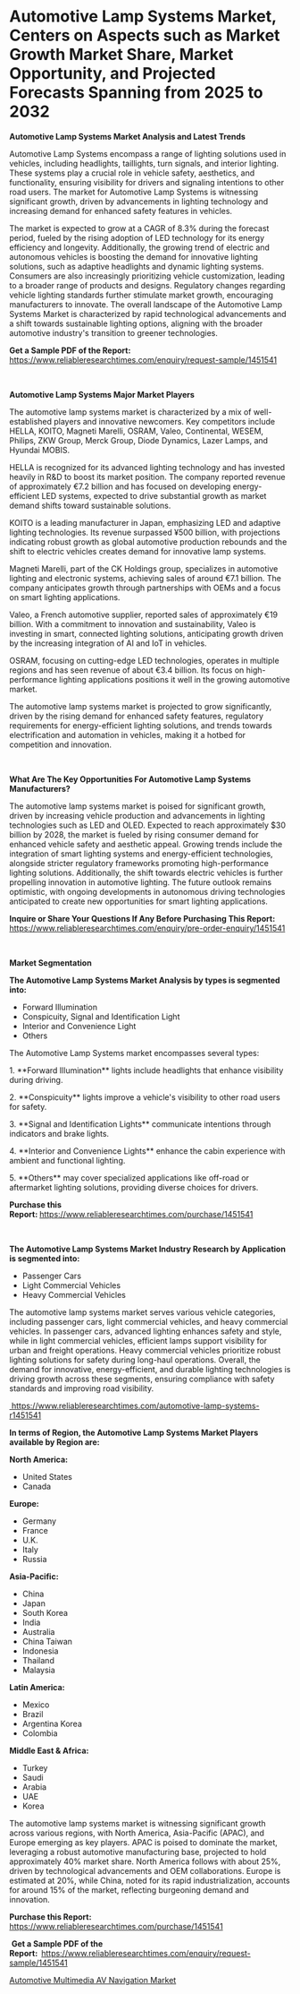 <p><h1>Automotive Lamp Systems Market, Centers on Aspects such as Market Growth Market Share, Market Opportunity, and Projected Forecasts Spanning from 2025 to 2032</h1></p><p><strong>Automotive Lamp Systems Market Analysis and Latest Trends</strong></p>
<p><p>Automotive Lamp Systems encompass a range of lighting solutions used in vehicles, including headlights, taillights, turn signals, and interior lighting. These systems play a crucial role in vehicle safety, aesthetics, and functionality, ensuring visibility for drivers and signaling intentions to other road users. The market for Automotive Lamp Systems is witnessing significant growth, driven by advancements in lighting technology and increasing demand for enhanced safety features in vehicles. </p><p>The market is expected to grow at a CAGR of 8.3% during the forecast period, fueled by the rising adoption of LED technology for its energy efficiency and longevity. Additionally, the growing trend of electric and autonomous vehicles is boosting the demand for innovative lighting solutions, such as adaptive headlights and dynamic lighting systems. Consumers are also increasingly prioritizing vehicle customization, leading to a broader range of products and designs. Regulatory changes regarding vehicle lighting standards further stimulate market growth, encouraging manufacturers to innovate. The overall landscape of the Automotive Lamp Systems Market is characterized by rapid technological advancements and a shift towards sustainable lighting options, aligning with the broader automotive industry's transition to greener technologies.</p></p>
<p><strong>Get a Sample PDF of the Report:&nbsp;</strong> <a href="https://www.reliableresearchtimes.com/enquiry/request-sample/1451541?utm_campaign=2275&utm_medium=2&utm_source=Github&utm_content=ia&utm_term=30032025&utm_id=automotive-lamp-systems">https://www.reliableresearchtimes.com/enquiry/request-sample/1451541</a></p>
<p>&nbsp;</p>
<p><strong>Automotive Lamp Systems Major Market Players</strong></p>
<p><p>The automotive lamp systems market is characterized by a mix of well-established players and innovative newcomers. Key competitors include HELLA, KOITO, Magneti Marelli, OSRAM, Valeo, Continental, WESEM, Philips, ZKW Group, Merck Group, Diode Dynamics, Lazer Lamps, and Hyundai MOBIS.</p><p>HELLA is recognized for its advanced lighting technology and has invested heavily in R&D to boost its market position. The company reported revenue of approximately €7.2 billion and has focused on developing energy-efficient LED systems, expected to drive substantial growth as market demand shifts toward sustainable solutions.</p><p>KOITO is a leading manufacturer in Japan, emphasizing LED and adaptive lighting technologies. Its revenue surpassed ¥500 billion, with projections indicating robust growth as global automotive production rebounds and the shift to electric vehicles creates demand for innovative lamp systems.</p><p>Magneti Marelli, part of the CK Holdings group, specializes in automotive lighting and electronic systems, achieving sales of around €7.1 billion. The company anticipates growth through partnerships with OEMs and a focus on smart lighting applications.</p><p>Valeo, a French automotive supplier, reported sales of approximately €19 billion. With a commitment to innovation and sustainability, Valeo is investing in smart, connected lighting solutions, anticipating growth driven by the increasing integration of AI and IoT in vehicles.</p><p>OSRAM, focusing on cutting-edge LED technologies, operates in multiple regions and has seen revenue of about €3.4 billion. Its focus on high-performance lighting applications positions it well in the growing automotive market.</p><p>The automotive lamp systems market is projected to grow significantly, driven by the rising demand for enhanced safety features, regulatory requirements for energy-efficient lighting solutions, and trends towards electrification and automation in vehicles, making it a hotbed for competition and innovation.</p></p>
<p>&nbsp;</p>
<p><strong>What Are The Key Opportunities For Automotive Lamp Systems Manufacturers?</strong></p>
<p><p>The automotive lamp systems market is poised for significant growth, driven by increasing vehicle production and advancements in lighting technologies such as LED and OLED. Expected to reach approximately $30 billion by 2028, the market is fueled by rising consumer demand for enhanced vehicle safety and aesthetic appeal. Growing trends include the integration of smart lighting systems and energy-efficient technologies, alongside stricter regulatory frameworks promoting high-performance lighting solutions. Additionally, the shift towards electric vehicles is further propelling innovation in automotive lighting. The future outlook remains optimistic, with ongoing developments in autonomous driving technologies anticipated to create new opportunities for smart lighting applications.</p></p>
<p><strong>Inquire or Share Your Questions If Any Before Purchasing This Report:</strong> <a href="https://www.reliableresearchtimes.com/enquiry/pre-order-enquiry/1451541?utm_campaign=2275&utm_medium=2&utm_source=Github&utm_content=ia&utm_term=30032025&utm_id=automotive-lamp-systems">https://www.reliableresearchtimes.com/enquiry/pre-order-enquiry/1451541</a></p>
<p>&nbsp;</p>
<p><strong>Market Segmentation</strong></p>
<p><strong>The Automotive Lamp Systems Market Analysis by types is segmented into:</strong></p>
<p><ul><li>Forward Illumination</li><li>Conspicuity, Signal and Identification Light</li><li>Interior and Convenience Light</li><li>Others</li></ul></p>
<p><p>The Automotive Lamp Systems market encompasses several types: </p><p>1. **Forward Illumination** lights include headlights that enhance visibility during driving.</p><p>2. **Conspicuity** lights improve a vehicle's visibility to other road users for safety.</p><p>3. **Signal and Identification Lights** communicate intentions through indicators and brake lights.</p><p>4. **Interior and Convenience Lights** enhance the cabin experience with ambient and functional lighting.</p><p>5. **Others** may cover specialized applications like off-road or aftermarket lighting solutions, providing diverse choices for drivers.</p></p>
<p><strong>Purchase this Report:&nbsp;</strong><a href="https://www.reliableresearchtimes.com/purchase/1451541?utm_campaign=2275&utm_medium=2&utm_source=Github&utm_content=ia&utm_term=30032025&utm_id=automotive-lamp-systems">https://www.reliableresearchtimes.com/purchase/1451541</a></p>
<p>&nbsp;</p>
<p><strong>The Automotive Lamp Systems Market Industry Research by Application is segmented into:</strong></p>
<p><ul><li>Passenger Cars</li><li>Light Commercial Vehicles</li><li>Heavy Commercial Vehicles</li></ul></p>
<p><p>The automotive lamp systems market serves various vehicle categories, including passenger cars, light commercial vehicles, and heavy commercial vehicles. In passenger cars, advanced lighting enhances safety and style, while in light commercial vehicles, efficient lamps support visibility for urban and freight operations. Heavy commercial vehicles prioritize robust lighting solutions for safety during long-haul operations. Overall, the demand for innovative, energy-efficient, and durable lighting technologies is driving growth across these segments, ensuring compliance with safety standards and improving road visibility.</p></p>
<p><a href="https://www.reliableresearchtimes.com/automotive-lamp-systems-r1451541?utm_campaign=2275&utm_medium=2&utm_source=Github&utm_content=ia&utm_term=30032025&utm_id=automotive-lamp-systems">&nbsp;https://www.reliableresearchtimes.com/automotive-lamp-systems-r1451541</a></p>
<p><strong>In terms of Region, the Automotive Lamp Systems Market Players available by Region are:</strong></p>
<p>
    <p> <strong> North America: </strong>
        <ul>
            <li>United States</li>
            <li>Canada</li>
        </ul>
        </p> 
    <p> <strong> Europe: </strong>
        <ul>
            <li>Germany</li>
            <li>France</li>
            <li>U.K.</li>
            <li>Italy</li>
            <li>Russia</li>
        </ul>
        </p> 
    <p> <strong> Asia-Pacific: </strong>
        <ul>
            <li>China</li>
            <li>Japan</li>
            <li>South Korea</li>
            <li>India</li>
            <li>Australia</li>
            <li>China Taiwan</li>
            <li>Indonesia</li>
            <li>Thailand</li>
            <li>Malaysia</li>
        </ul>
        </p> 
    <p> <strong> Latin America: </strong>
        <ul>
            <li>Mexico</li>
            <li>Brazil</li>
            <li>Argentina Korea</li>
            <li>Colombia</li>
        </ul>
        </p> 
    <p> <strong> Middle East & Africa: </strong>
        <ul>
            <li>Turkey</li>
            <li>Saudi</li>
            <li>Arabia</li>
            <li>UAE</li>
            <li>Korea</li>
        </ul>
    </p>
    </p>
<p><p>The automotive lamp systems market is witnessing significant growth across various regions, with North America, Asia-Pacific (APAC), and Europe emerging as key players. APAC is poised to dominate the market, leveraging a robust automotive manufacturing base, projected to hold approximately 40% market share. North America follows with about 25%, driven by technological advancements and OEM collaborations. Europe is estimated at 20%, while China, noted for its rapid industrialization, accounts for around 15% of the market, reflecting burgeoning demand and innovation.</p></p>
<p><strong>Purchase this Report: </strong><a href="https://www.reliableresearchtimes.com/purchase/1451541?utm_campaign=2275&utm_medium=2&utm_source=Github&utm_content=ia&utm_term=30032025&utm_id=automotive-lamp-systems">https://www.reliableresearchtimes.com/purchase/1451541</a></p>
<p>&nbsp;<strong>Get a Sample PDF of the Report:&nbsp;&nbsp;</strong><a href="https://www.reliableresearchtimes.com/enquiry/request-sample/1451541?utm_campaign=2275&utm_medium=2&utm_source=Github&utm_content=ia&utm_term=30032025&utm_id=automotive-lamp-systems">https://www.reliableresearchtimes.com/enquiry/request-sample/1451541</a></p>
<p><strong></strong></p>
<p><p><a href="https://github.com/DianaWilson796/Market-Research-Report-List-2/blob/main/automotive-multimedia-av-navigation-market.md?utm_campaign=2275&utm_medium=2&utm_source=Github&utm_content=ia&utm_term=30032025&utm_id=automotive-lamp-systems">Automotive Multimedia AV Navigation Market</a></p></p>